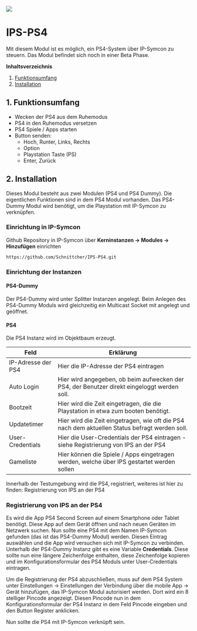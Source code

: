 <a href="https://www.symcon.de"><img src="https://img.shields.io/badge/IP--Symcon-5.0-blue.svg?style=flat-square"/></a>
<br />

# IPS-PS4
Mit diesem Modul ist es möglich, ein PS4-System über IP-Symcon zu steuern.
Das Modul befindet sich noch in einer Beta Phase.

**Inhaltsverzeichnis**

1. [Funktionsumfang](#1-funktionsumfang)  
2. [Installation](#2-installation) 

## 1. Funktionsumfang 
* Wecken der PS4 aus dem Ruhemodus
* PS4 in den Ruhemodus versetzen
* PS4 Spiele / Apps starten
* Button senden:
    * Hoch, Runter, Links, Rechts
    * Option
    * Playstation Taste (PS)
    * Enter, Zurück
 

## 2. Installation
Dieses Modul besteht aus zwei Modulen (PS4 und PS4 Dummy).
Die eigentlichen Funktionen sind in dem PS4 Modul vorhanden.
Das PS4-Dummy Modul wird benötigt, um die Playstation mit IP-Symcon zu verknüpfen.

### Einrichtung in IP-Symcon
Github Repository in IP-Symcon über **Kerninstanzen -> Modules -> Hinzufügen** einrichten

`https://github.com/Schnittcher/IPS-PS4.git` 

### Einrichtung der Instanzen

#### PS4-Dummy
Der PS4-Dummy wird unter Splitter Instanzen angelegt.
Beim Anlegen des PS4-Dummy Moduls wird gleichzeitig ein Multicast Socket mit angelegt und geöffnet.

#### PS4
Die PS4 Instanz wird im Objektbaum erzeugt.

Feld | Erklärung
------------ | -------------
IP-Adresse der PS4 | Hier die IP-Adresse der PS4 eintragen
Auto Login | Hier wird angegeben, ob beim aufwecken der PS4, der Benutzer direkt eingeloggt werden soll.
Bootzeit | Hier wird die Zeit eingetragen, die die Playstation in etwa zum booten benötigt.
Updatetimer | Hier wird die Zeit eingetragen, wie oft die PS4 nach dem aktuellen Status befragt werden soll.
User-Credentials | Hier die User-Credentials der PS4 eintragen - siehe Registrierung von IPS an der PS4
Gameliste | Hier können die Spiele / Apps eingetragen werden, welche über IPS gestartet werden sollen


Innerhalb der Testumgebung wird die PS4, registriert, weiteres ist hier zu finden: Registrierung von IPS an der PS4
 
### Registrierung von IPS an der PS4
Es wird die App PS4 Second Screen auf einem Smartphone oder Tablet benötigt.
Diese App auf dem Gerät öffnen und nach neuen Geräten im Netzwerk suchen.
Nun sollte eine PS4 mit dem Namen IP-Symcon gefunden (das ist das PS4-Dummy Modul) werden.
Diesen Eintrag auswählen und die App wird versuchen sich mit IP-Symcon zu verbinden.
Unterhalb der PS4-Dummy Instanz gibt es eine Variable **Credentials**.
Diese sollte nun eine längere Zeichenfolge enthalten, diese Zeichenfolge kopieren und im Konfigurationsformular des PS4 Moduls unter User-Credentials eintragen.
  
Um die Registrierung der PS4 abzuschließen, muss auf dem PS4 System unter Einstellungen -> Einstellungen der Verbindung über die mobile App ->
Gerät hinzufügen, das IP-Symcon Modul autorisiert werden. Dort wird ein 8 stelliger Pincode angezeigt.
Diesen Pincode nun in dem Konfigurationsformular der PS4 Instanz in dem Feld Pincode eingeben und den Button Register anklicken.

Nun sollte die PS4 mit IP-Symcon verknüpft sein.
